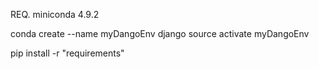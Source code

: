 REQ.
miniconda 4.9.2

conda create --name myDangoEnv django
source activate myDangoEnv

pip install -r "requirements"